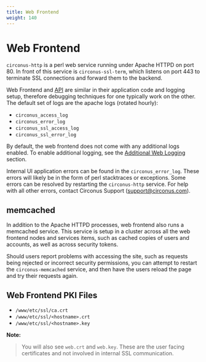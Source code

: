 ```yaml
---
title: Web Frontend
weight: 140
---
```


# Web Frontend

`circonus-http` is a perl web service running under Apache HTTPD on port 80. In front of this service is `circonus-ssl-term`, which listens on port 443 to terminate SSL connections and forward them to the backend.

Web Frontend and [API](/circonus/on-premises/roles-services/api) are similar in their application code and logging setup, therefore debugging techniques for one typically work on the other.  The default set of logs are the apache logs (rotated hourly):

 * `circonus_access_log`
 * `circonus_error_log`
 * `circonus_ssl_access_log`
 * `circonus_ssl_error_log`

By default, the web frontend does not come with any additional logs enabled.  To enable additional logging, see the [Additional Web Logging](/circonus/on-premises/web-logs) section.

Internal UI application errors can be found in the `circonus_error_log`. These errors will likely be in the form of perl stacktraces or exceptions.  Some errors can be resolved by restarting the `circonus-http` service. For help with all other errors, contact Circonus Support (support@circonus.com).

## memcached

In addition to the Apache HTTPD processes, web frontend also runs a memcached service.  This service is setup in a cluster across all the web frontend nodes and services items, such as cached copies of users and accounts, as well as across security tokens.

Should users report problems with accessing the site, such as requests being rejected or incorrect security permissions, you can attempt to restart the `circonus-memcached` service, and then have the users reload the page and try their requests again.

## Web Frontend PKI Files

 * `/www/etc/ssl/ca.crt`
 * `/www/etc/ssl/<hostname>.crt`
 * `/www/etc/ssl/<hostname>.key`

**Note:**
>You will also see `web.crt` and `web.key`. These are the user facing certificates and not involved in internal SSL communication.
